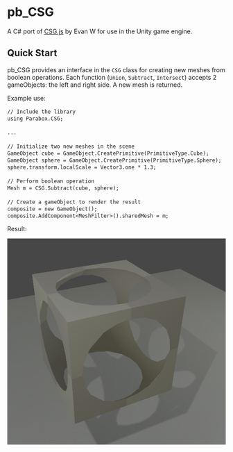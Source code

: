 # pb_CSG

A C# port of [CSG.js](http://evanw.github.io/csg.js/) by Evan W for use in the Unity game engine.

## Quick Start

pb_CSG provides an interface in the `CSG` class for creating new meshes from boolean operations.  Each function (`Union`, `Subtract`, `Intersect`) accepts 2 gameObjects: the left and right side.  A new mesh is returned.

Example use:

	// Include the library
	using Parabox.CSG;

	...

	// Initialize two new meshes in the scene
	GameObject cube = GameObject.CreatePrimitive(PrimitiveType.Cube);
	GameObject sphere = GameObject.CreatePrimitive(PrimitiveType.Sphere);
	sphere.transform.localScale = Vector3.one * 1.3;

	// Perform boolean operation
	Mesh m = CSG.Subtract(cube, sphere);

	// Create a gameObject to render the result
	composite = new GameObject();
	composite.AddComponent<MeshFilter>().sharedMesh = m;

Result:

![](bin/images/subtract.png?raw=true)

